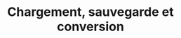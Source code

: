 ﻿---
title: Chargement, sauvegarde et conversion
type: docs
weight: 10
url: /fr/cpp/loading-saving-and-converting/
---
